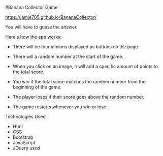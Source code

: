 #Banana Collector Game

https://jamie705.github.io/BananaCollector/

You will have to guess the answer. 

Here's how the app works:

   * There will be four minions displayed as buttons on the page.

   * There will a random number at the start of the game.

   * When you click on an image, it will add a specific amount of points to the total score. 

   * You win if the total score matches the random number from the beginning of the game.

   * The player loses if their score goes above the random number.

   * The game restarts whenever you win or lose.

Technologies Used
* Html
* CSS
* Bootstrap
* JavaScript
* JQuery used
